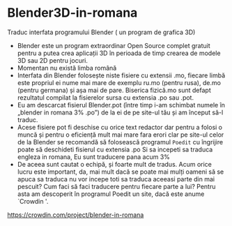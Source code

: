 # Blender3D-in-romana
Traduc interfata programului Blender ( un program de grafica 3D)
 - Blender este un program extraordinar Open Source complet gratuit pentru a putea crea aplicații 3D în perioada de timp crearea de modele 3D sau 2D pentru jocuri.
- Momentan nu există limba română 
- Interfata din Blender folosește niste fisiere cu extensii .mo, fiecare limbă este propriul ei nume mai mare de exemplu ru.mo (pentru rusa), de.mo (pentru germana) și așa mai de pare. Biserica fizică.mo sunt defapt rezultatul compilat la fisierelor sursa cu extensia .po sau .pot.
- Eu am descarcat fisierul Blender.pot (între timp i-am schimbat numele în „blender in romana 3% .po”) de la ei de pe site-ul tău și am început să-l traduc.
- Acese fisiere pot fi deschise cu orice text redactor dar pentru a folosi o muncă și pentru o eficiență mult mai mare fara erori clar pe site-ul celor de la Blender se recomandă să folosească programul `Poedit` cu îngrijire poate să deschideti fisierul cu extensia .po Si sa incepeti sa traduca engleza in romana, Eu sunt traducere pana acum 3%
- De aceea sunt cautat o echipă, și foarte mult de tradus. Acum orice lucru este important, da, mai mult dacă se poate mai mulți oameni să se apuca sa traduca nu vor incepe toti sa traduca aceeasi parte din mai pescuit? Cum faci să faci traducere pentru fiecare parte a lui? Pentru asta am descoperit în programul Poedit un site, dacă este anume `Crowdin '.

https://crowdin.com/project/blender-in-romana
